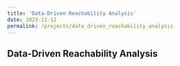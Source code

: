 ```yaml
---
title: 'Data-Driven Reachability Analysis'
date: 2023-11-12
permalink: /projects/data_driven_reachability_analysis
---
```


## Data-Driven Reachability Analysis